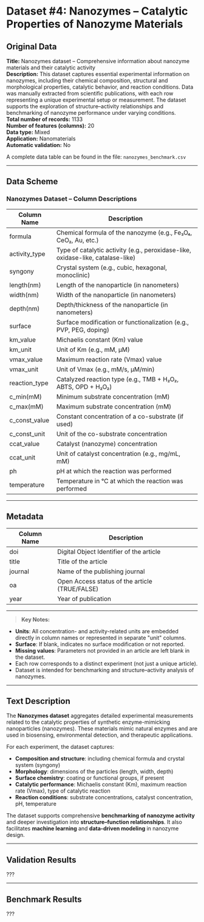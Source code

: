 # Dataset #4: Nanozymes – Catalytic Properties of Nanozyme Materials

## Original Data

**Title:** Nanozymes dataset – Comprehensive information about nanozyme materials and their catalytic activity  
**Description:** This dataset captures essential experimental information on nanozymes, including their chemical composition, structural and morphological properties, catalytic behavior, and reaction conditions. Data was manually extracted from scientific publications, with each row representing a unique experimental setup or measurement. The dataset supports the exploration of structure–activity relationships and benchmarking of nanozyme performance under varying conditions.  
**Total number of records:** 1133  
**Number of features (columns):** 20  
**Data type:** Mixed  
**Application:** Nanomaterials  
**Automatic validation:** No  

A complete data table can be found in the file: `nanozymes_benchmark.csv`

---

## Data Scheme

### Nanozymes Dataset – Column Descriptions

| **Column Name**            | **Description**                                                                 |
|----------------------------|---------------------------------------------------------------------------------|
| formula                    | Chemical formula of the nanozyme (e.g., Fe₃O₄, CeO₂, Au, etc.)                  |
| activity_type              | Type of catalytic activity (e.g., peroxidase-like, oxidase-like, catalase-like) |
| syngony                    | Crystal system (e.g., cubic, hexagonal, monoclinic)                             |
| length(nm)                 | Length of the nanoparticle (in nanometers)                                      |
| width(nm)                  | Width of the nanoparticle (in nanometers)                                       |
| depth(nm)                  | Depth/thickness of the nanoparticle (in nanometers)                             |
| surface                    | Surface modification or functionalization (e.g., PVP, PEG, doping)              |
| km_value                   | Michaelis constant (Km) value                                                   |
| km_unit                    | Unit of Km (e.g., mM, µM)                                                       |
| vmax_value                 | Maximum reaction rate (Vmax) value                                              |
| vmax_unit                  | Unit of Vmax (e.g., mM/s, µM/min)                                               |
| reaction_type              | Catalyzed reaction type (e.g., TMB + H₂O₂, ABTS, OPD + H₂O₂)                    |
| c_min(mM)                  | Minimum substrate concentration (mM)                                            |
| c_max(mM)                  | Maximum substrate concentration (mM)                                            |
| c_const_value              | Constant concentration of a co-substrate (if used)                             |
| c_const_unit               | Unit of the co-substrate concentration                                          |
| ccat_value                 | Catalyst (nanozyme) concentration                                               |
| ccat_unit                  | Unit of catalyst concentration (e.g., mg/mL, mM)                                |
| ph                         | pH at which the reaction was performed                                          |
| temperature                | Temperature in °C at which the reaction was performed                           |

---

## Metadata

| **Column Name**   | **Description**                                             |
|------------------|-------------------------------------------------------------|
| doi              | Digital Object Identifier of the article                    |
| title            | Title of the article                                        |
| journal          | Name of the publishing journal                              |
| oa               | Open Access status of the article (TRUE/FALSE)              |
| year             | Year of publication                                         |

---

> **Key Notes:**  
- **Units**: All concentration- and activity-related units are embedded directly in column names or represented in separate "unit" columns.  
- **Surface**: If blank, indicates no surface modification or not reported.  
- **Missing values**: Parameters not provided in an article are left blank in the dataset.  
- Each row corresponds to a distinct experiment (not just a unique article).  
- Dataset is intended for benchmarking and structure–activity analysis of nanozymes.

---

## Text Description

The **Nanozymes dataset** aggregates detailed experimental measurements related to the catalytic properties of synthetic enzyme-mimicking nanoparticles (nanozymes). These materials mimic natural enzymes and are used in biosensing, environmental detection, and therapeutic applications.

For each experiment, the dataset captures:

- **Composition and structure**: including chemical formula and crystal system (syngony)
- **Morphology**: dimensions of the particles (length, width, depth)
- **Surface chemistry**: coating or functional groups, if present
- **Catalytic performance**: Michaelis constant (Km), maximum reaction rate (Vmax), type of catalytic reaction
- **Reaction conditions**: substrate concentrations, catalyst concentration, pH, temperature

The dataset supports comprehensive **benchmarking of nanozyme activity** and deeper investigation into **structure–function relationships**. It also facilitates **machine learning** and **data-driven modeling** in nanozyme design.

---

## Validation Results

???

---

## Benchmark Results

???
